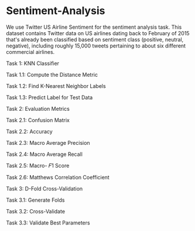 # Sentiment-Analysis

We use Twitter US Airline Sentiment for the sentiment analysis task. This dataset contains Twitter data on US airlines dating back to February of 2015 that's already been classified based on sentiment class (positive, neutral, negative), including roughly 15,000 tweets pertaining to about six different commercial airlines.

Task 1: KNN Classifier

Task 1.1: Compute the Distance Metric

Task 1.2: Find K-Nearest Neighbor Labels

Task 1.3: Predict Label for Test Data



Task 2: Evaluation Metrics

Task 2.1: Confusion Matrix

Task 2.2: Accuracy

Task 2.3: Macro Average Precision

Task 2.4: Macro Average Recall

Task 2.5: Macro- 𝐹1  Score

Task 2.6: Matthews Correlation Coefficient



Task 3: D-Fold Cross-Validation

Task 3.1: Generate Folds

Task 3.2: Cross-Validate

Task 3.3: Validate Best Parameters

